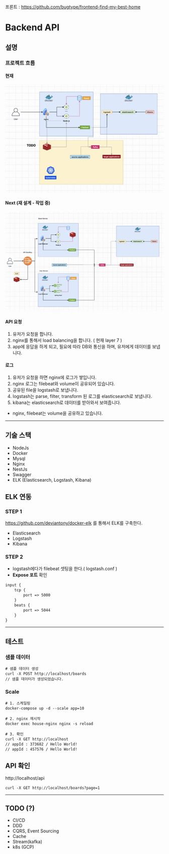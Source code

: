 
프론트 : https://github.com/bugtype/frontend-find-my-best-home

# Backend API

## 설명

### 프로젝트 흐름

#### 현재

![](docs/backend-flow.png)


#### Next (재 설계 - 작업 중)
![](docs/backend-flow-next.png)

#### API 요청

1. 유저가 요청을 합니다.
2. nginx를 통해서 load balancing을 합니다. ( 현재 layer 7 )
3. app에 응답을 하게 되고, 필요에 따라 DB와 통신을 하며, 유저에게 데이터를 보냅니다.

#### 로그

1. 유저가 요청을 하면 nginx에 로그가 쌓입니다.
2. nginx 로그는 filebeat와 volume이 공유되어 있습니다.
3. 공유된 file을 logstash로 보냅니다.
4. logstash는 parse, filter, transform 된 로그를 elasticsearch로 보냅니다.
5. kibana는 elasticsearch로 데이터를 받아와서 보여줍니다.

- nginx, filebeat는 volume을 공유하고 있습니다.

---

## 기술 스택

- NodeJs
- Docker
- Mysql
- Nginx
- NestJs
- Swagger
- ELK (Elasticsearch, Logstash, Kibana)

## ELK 연동

### STEP 1

https://github.com/deviantony/docker-elk 를 통해서 ELK를 구축한다.

- Elasticsearch 
- Logstash 
- Kibana

### STEP 2

- logstash에다가 filebeat 셋팅을 한다.( logstash.conf )
- **Expose 포트** 확인

```
input {
	tcp {
		port => 5000
	}
	beats {
    	port => 5044
  	}
}

```

---

## 테스트

### 샘플 데이터

```
# 샘플 데이터 생성
curl -X POST http://localhost/boards
// 샘플 데이터가 생성되었습니다.
```

### Scale

```
# 1. 스케일링
docker-compose up -d --scale app=10

# 2. nginx 재시작
docker exec house-nginx nginx -s reload

# 3. 확인
curl -X GET http://localhost
// appId : 373682 / Hello World!
// appId : 457576 / Hello World!
```

## API 확인

http://localhost/api

```
curl -X GET http://localhost/boards?page=1
```

---

## TODO (?)

- CI/CD
- DDD
- CQRS, Event Sourcing
- Cache
- Stream(kafka)
- k8s (GCP)
